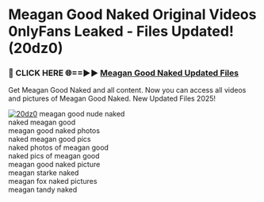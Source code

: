 # Meagan Good Naked Original Videos 0nlyFans Leaked - Files Updated! (20dz0)

<h3>🔴 CLICK HERE 🌐==►► <a href="https://tinyurl.com/yckcrads" rel="nofollow">Meagan Good Naked Updated Files</a></h3>

Get Meagan Good Naked and all content. Now you can access all videos and pictures of Meagan Good Naked. New Updated Files 2025!

[![20dz0](https://i.imgur.com/hpKpOFt.gif)](https://tinyurl.com/yckcrads)
meagan good nude naked<br>
naked meagan good<br>
meagan good naked photos<br>
naked meagan good pics<br>
naked photos of meagan good<br>
naked pics of meagan good<br>
meagan good naked picture<br>
meagan starke naked<br>
meagan fox naked pictures<br>
meagan tandy naked